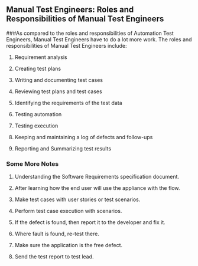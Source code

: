 ## Manual Test Engineers: Roles and Responsibilities of Manual Test Engineers

###As compared to the roles and responsibilities of Automation Test Engineers, 
Manual Test Engineers have to do a lot more work. The roles and responsibilities of Manual Test Engineers include:

1. Requirement analysis

2. Creating test plans

3. Writing and documenting test cases

4. Reviewing test plans and test cases

5. Identifying the requirements of the test data

6. Testing automation

7. Testing execution

8. Keeping and maintaining a log of defects and follow-ups

9. Reporting and Summarizing test results


### Some More Notes

1. Understanding the Software Requirements specification document.

2. After learning how the end user will use the appliance with the flow.

3. Make test cases with user stories or test scenarios.

4. Perform test case execution with scenarios.

5. If the defect is found, then report it to the developer and fix it.

6. Where fault is found, re-test there.

7. Make sure the application is the free defect.

8. Send the test report to test lead.
